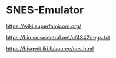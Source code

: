 # SNES-Emulator

<https://wiki.superfamicom.org/>

<https://bin.smwcentral.net/u/4842/regs.txt>

<https://bisqwit.iki.fi/source/nes.html>
